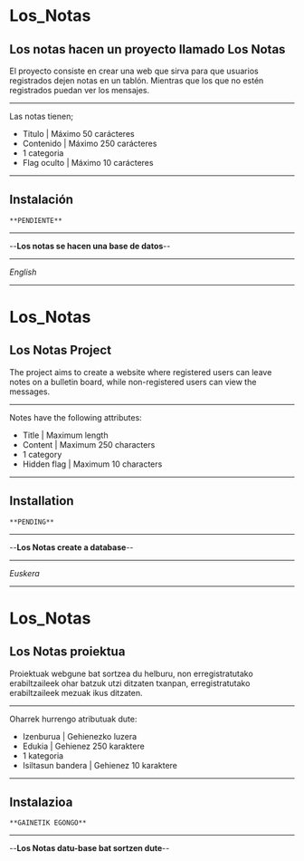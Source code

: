 # Los_Notas
## Los notas hacen un proyecto llamado Los Notas

El proyecto consiste en crear una web que sirva para que usuarios registrados dejen notas en un tablón. Mientras que los que no estén registrados puedan ver los mensajes.
***
Las notas tienen;
- Titulo | Máximo 50 carácteres
- Contenido | Máximo 250 carácteres  
- 1 categoria
- Flag oculto | Máximo 10 carácteres
***

## Instalación
    **PENDIENTE**

***

--__Los notas se hacen una base de datos__--

---
_English_
***
# Los_Notas
## Los Notas Project

The project aims to create a website where registered users can leave notes on a bulletin board, while non-registered users can view the messages.
***
Notes have the following attributes:
- Title | Maximum length
- Content | Maximum 250 characters
- 1 category
- Hidden flag | Maximum 10 characters
***

## Installation
    **PENDING**

***

--__Los Notas create a database__--

---
_Euskera_
***
# Los_Notas
## Los Notas proiektua

Proiektuak webgune bat sortzea du helburu, non erregistratutako erabiltzaileek ohar batzuk utzi ditzaten txanpan, erregistratutako erabiltzaileek mezuak ikus ditzaten.
***
Oharrek hurrengo atributuak dute:
- Izenburua | Gehienezko luzera
- Edukia | Gehienez 250 karaktere
- 1 kategoria
- Isiltasun bandera | Gehienez 10 karaktere
***

## Instalazioa
    **GAINETIK EGONGO**

***

--__Los Notas datu-base bat sortzen dute__--

